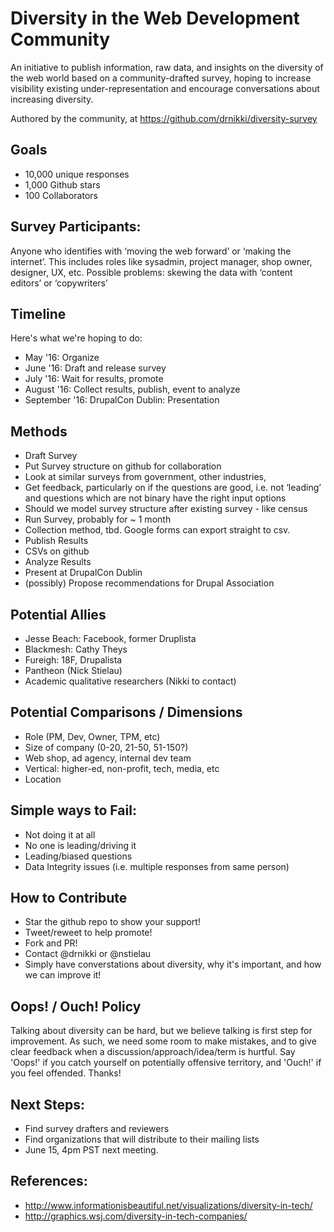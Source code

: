 # Diversity in the Web Development Community
An initiative to publish information, raw data, and insights on the diversity
of the web world based on a community-drafted survey, hoping to increase
visibility existing under-representation and encourage conversations about
increasing diversity.

Authored by the community, at
https://github.com/drnikki/diversity-survey

## Goals
* 10,000 unique responses
* 1,000 Github stars
* 100 Collaborators

## Survey Participants:
Anyone who identifies with ‘moving the web forward’ or ‘making the internet’.
This includes roles like sysadmin, project manager, shop owner, designer, UX,
etc.  Possible problems: skewing the data with ‘content editors’ or ‘copywriters’

## Timeline
Here's what we're hoping to do:

* May '16: Organize
* June '16: Draft and release survey
* July '16: Wait for results, promote
* August '16: Collect results, publish, event to analyze
* September '16: DrupalCon Dublin: Presentation

## Methods
* Draft Survey
* Put Survey structure on github for collaboration
* Look at similar surveys from government, other industries,
* Get feedback, particularly on if the questions are good, i.e. not ‘leading’ and questions which are not binary have the right input options
* Should we model survey structure after existing survey - like census
* Run Survey, probably for ~ 1 month
* Collection method, tbd. Google forms can export straight to csv.
* Publish Results
* CSVs on github
* Analyze Results
* Present at DrupalCon Dublin
* (possibly) Propose recommendations for Drupal Association

## Potential Allies
* Jesse Beach:  Facebook, former Druplista
* Blackmesh: Cathy Theys
* Fureigh: 18F, Drupalista
* Pantheon (Nick Stielau)
* Academic qualitative researchers (Nikki to contact)

## Potential Comparisons / Dimensions
* Role (PM, Dev, Owner, TPM, etc)
* Size of company (0-20, 21-50, 51-150?)
* Web shop, ad agency, internal dev team
* Vertical: higher-ed, non-profit, tech, media, etc
* Location

## Simple ways to Fail:
* Not doing it at all
* No one is leading/driving it
* Leading/biased questions
* Data Integrity issues (i.e. multiple responses from same person)

## How to Contribute
* Star the github repo to show your support!
* Tweet/reweet to help promote!
* Fork and PR!
* Contact @drnikki or @nstielau
* Simply have converstations about diversity, why it's important, and how we can improve it!

## Oops! / Ouch! Policy
Talking about diversity can be hard, but we believe talking is first step for
improvement.  As such, we need some room to make mistakes, and to give clear
feedback when a discussion/approach/idea/term is hurtful.  Say 'Oops!' if you
catch yourself on potentially offensive territory, and 'Ouch!' if you feel
offended.  Thanks!

## Next Steps:
* Find survey drafters and reviewers
* Find organizations that will distribute to their mailing lists
* June 15, 4pm PST next meeting.

## References:
* http://www.informationisbeautiful.net/visualizations/diversity-in-tech/
* http://graphics.wsj.com/diversity-in-tech-companies/
